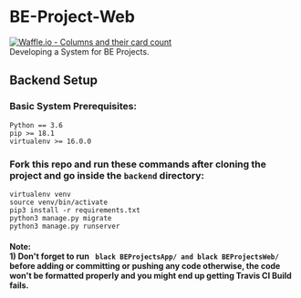 # BE-Project-Web
[![Waffle.io - Columns and their card count](https://badge.waffle.io/djunicode/BE-Project-Web.svg?columns=all)](https://waffle.io/djunicode/BE-Project-Web)
 <br>
Developing a System for BE Projects.

## Backend Setup

### Basic System Prerequisites:
```
Python == 3.6
pip >= 18.1
virtualenv >= 16.0.0
```

### Fork this repo and run these commands after cloning the project and go inside the ```backend``` directory:
```
virtualenv venv
source venv/bin/activate
pip3 install -r requirements.txt
python3 manage.py migrate
python3 manage.py runserver
```
#### Note: <br> 1) Don't forget to run ``` black BEProjectsApp/ and black BEProjectsWeb/``` before adding or committing or pushing any code otherwise, the code won't be formatted properly and you might end up getting Travis CI Build fails.
